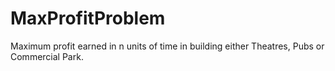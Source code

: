 # MaxProfitProblem
Maximum profit earned in n units of time in building either Theatres, Pubs or Commercial Park.
